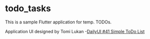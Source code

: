 # todo_tasks

This is a sample Flutter application for temp. TODOs.

Application UI designed by Tomi Lukan
-[DailyUI #41 Simple ToDo List](https://dribbble.com/shots/5746131-DailyUI-41-Simple-ToDo-List?utm_source=Clipboard_Shot&utm_campaign=JarvisJack&utm_content=DailyUI%20%2341%20Simple%20ToDo%20List&utm_medium=Social_Share&utm_source=Clipboard_Shot&utm_campaign=JarvisJack&utm_content=DailyUI%20%2341%20Simple%20ToDo%20List&utm_medium=Social_Share)
